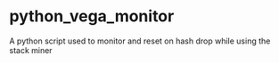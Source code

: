 # python_vega_monitor
A python script used to monitor and reset on hash drop while using the stack miner
